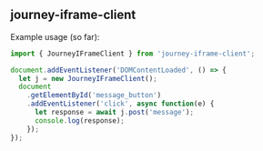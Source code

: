 ## journey-iframe-client

Example usage (so far):

```javascript
import { JourneyIFrameClient } from 'journey-iframe-client';

document.addEventListener('DOMContentLoaded', () => {
  let j = new JourneyIFrameClient();
  document
    .getElementById('message_button')
    .addEventListener('click', async function(e) {
      let response = await j.post('message');
      console.log(response);
    });
});
```